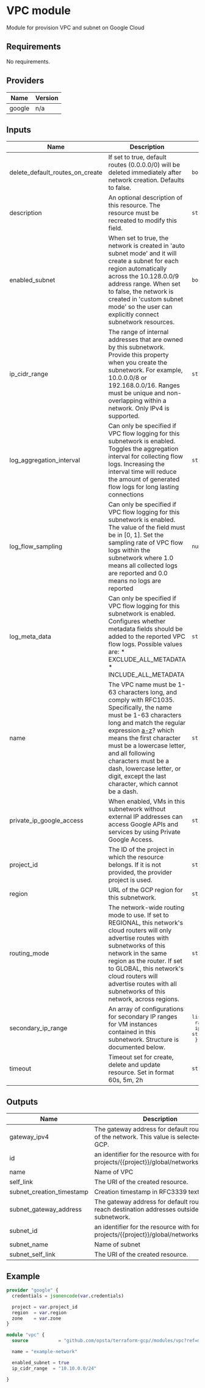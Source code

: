 # VPC module

Module for provision VPC and subnet on Google Cloud

## Requirements

No requirements.

## Providers

| Name | Version |
|------|---------|
| google | n/a |

## Inputs

| Name | Description | Type | Default | Required |
|------|-------------|------|---------|:--------:|
| delete\_default\_routes\_on\_create | If set to true, default routes (0.0.0.0/0) will be deleted immediately after network creation. Defaults to false. | `bool` | `false` | no |
| description | An optional description of this resource. The resource must be recreated to modify this field. | `string` | `null` | no |
| enabled\_subnet | When set to true, the network is created in 'auto subnet mode' and it will create a subnet for each region automatically across the 10.128.0.0/9 address range. When set to false, the network is created in 'custom subnet mode' so the user can explicitly connect subnetwork resources. | `bool` | `false` | no |
| ip\_cidr\_range | The range of internal addresses that are owned by this subnetwork. Provide this property when you create the subnetwork. For example, 10.0.0.0/8 or 192.168.0.0/16. Ranges must be unique and non-overlapping within a network. Only IPv4 is supported. | `string` | `"10.10.0.0/24"` | no |
| log\_aggregation\_interval | Can only be specified if VPC flow logging for this subnetwork is enabled. Toggles the aggregation interval for collecting flow logs. Increasing the interval time will reduce the amount of generated flow logs for long lasting connections | `string` | `"INTERVAL_5_SEC"` | no |
| log\_flow\_sampling | Can only be specified if VPC flow logging for this subnetwork is enabled. The value of the field must be in [0, 1]. Set the sampling rate of VPC flow logs within the subnetwork where 1.0 means all collected logs are reported and 0.0 means no logs are reported | `number` | `0.5` | no |
| log\_meta\_data | Can only be specified if VPC flow logging for this subnetwork is enabled. Configures whether metadata fields should be added to the reported VPC flow logs. Possible values are: \* EXCLUDE\_ALL\_METADATA \* INCLUDE\_ALL\_METADATA | `string` | `"INCLUDE_ALL_METADATA"` | no |
| name | The VPC name must be 1-63 characters long, and comply with RFC1035. Specifically, the name must be 1-63 characters long and match the regular expression [a-z]([-a-z0-9]\*[a-z0-9])? which means the first character must be a lowercase letter, and all following characters must be a dash, lowercase letter, or digit, except the last character, which cannot be a dash. | `string` | n/a | yes |
| private\_ip\_google\_access | When enabled, VMs in this subnetwork without external IP addresses can access Google APIs and services by using Private Google Access. | `string` | `null` | no |
| project\_id | The ID of the project in which the resource belongs. If it is not provided, the provider project is used. | `string` | `null` | no |
| region | URL of the GCP region for this subnetwork. | `string` | `null` | no |
| routing\_mode | The network-wide routing mode to use. If set to REGIONAL, this network's cloud routers will only advertise routes with subnetworks of this network in the same region as the router. If set to GLOBAL, this network's cloud routers will advertise routes with all subnetworks of this network, across regions. | `string` | `null` | no |
| secondary\_ip\_range | An array of configurations for secondary IP ranges for VM instances contained in this subnetwork. Structure is documented below. | <pre>list(object({<br>    range_name     = string<br>    ip_cidr_range = string<br>  }))</pre> | `null` | no |
| timeout | Timeout set for create, delete and update resource. Set in format 60s, 5m, 2h | `string` | `"4m"` | no |

## Outputs

| Name | Description |
|------|-------------|
| gateway\_ipv4 | The gateway address for default routing out of the network. This value is selected by GCP. |
| id | an identifier for the resource with format projects/{{project}}/global/networks/{{name}} |
| name | Name of VPC |
| self\_link | The URI of the created resource. |
| subnet\_creation\_timestamp | Creation timestamp in RFC3339 text format. |
| subnet\_gateway\_address | The gateway address for default routes to reach destination addresses outside this subnetwork. |
| subnet\_id | an identifier for the resource with format projects/{{project}}/global/networks/{{name}} |
| subnet\_name | Name of subnet |
| subnet\_self\_link | The URI of the created resource. |

## Example

```terraform
provider "google" {
  credentials = jsonencode(var.credentials)

  project = var.project_id
  region  = var.region
  zone    = var.zone
}

module "vpc" {
  source           = "github.com/opsta/terraform-gcp//modules/vpc?ref=master"

  name = "example-network"

  enabled_subnet = true
  ip_cidr_range  = "10.10.0.0/24"

}
```
